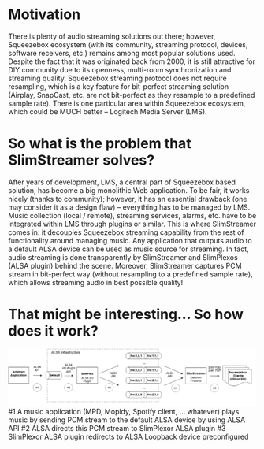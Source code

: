 # Motivation
There is plenty of audio streaming solutions out there; however, Squeezebox ecosystem (with its community, streaming protocol, devices, software receivers, etc.) remains among most popular solutions used. Despite the fact that it was originated back from 2000, it is still attractive for DIY community due to its openness, multi-room synchronization and streaming quality. Squeezebox streaming protocol does not require resampling, which is a key feature for bit-perfect streaming solution (Airplay, SnapCast, etc. are not bit-perfect as they resample to a predefined sample rate). There is one particular area within Squeezebox ecosystem, which could be MUCH better – Logitech Media Server (LMS).

# So what is the problem that SlimStreamer solves?
After years of development, LMS, a central part of Squeezebox based solution, has become a big monolithic Web application.
To be fair, it works nicely (thanks to community); however, it has an essential drawback (one may consider it as a design flaw) – everything has to be managed by LMS. Music collection (local / remote), streaming services, alarms, etc. have to be integrated within LMS through plugins or similar.
This is where SlimStreamer comes in: it decouples Squeezebox streaming capability from the rest of functionality around managing music. Any application that outputs audio to a default ALSA device can be used as music source for streaming. In fact, audio streaming is done transparently by SlimStreamer and SlimPlexos (ALSA plugin) behind the scene.
Moreover, SlimStreamer captures PCM stream in bit-perfect way (without resampling to a predefined sample rate), which allows streaming audio in best possible quality!

# That might be interesting… So how does it work?
![Diagram](flow.jpg)
#1 A music application (MPD, Mopidy, Spotify client, … whatever) plays music by sending PCM stream to the default ALSA device by using ALSA API
#2 ALSA directs this PCM stream to SlimPlexor ALSA plugin
#3 SlimPlexor ALSA plugin redirects to ALSA Loopback device preconfigured
